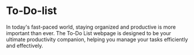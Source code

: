 # To-Do-list
In today's fast-paced world, staying organized and productive is more important than ever. The To-Do List webpage is designed to be your ultimate productivity companion, helping you manage your tasks efficiently and effectively.
